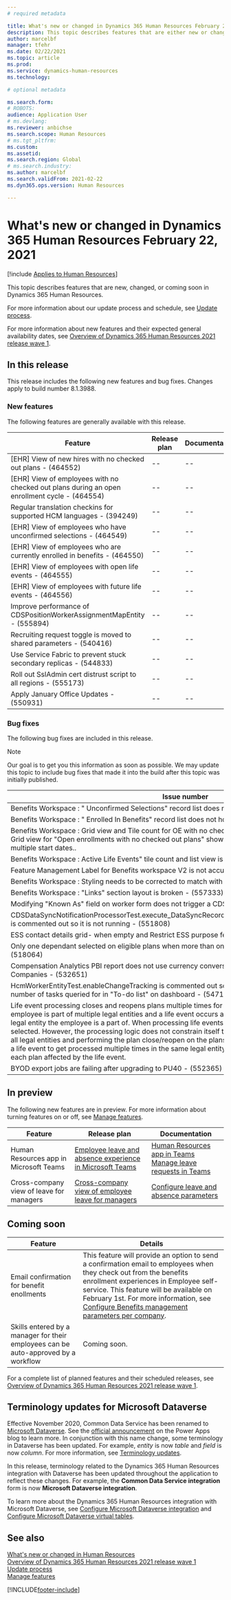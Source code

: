 ```yaml
---
# required metadata

title: What's new or changed in Dynamics 365 Human Resources February 22, 2021
description: This topic describes features that are either new or changed in Microsoft Dynamics 365 Human Resources for February 22, 2021.
author: marcelbf
manager: tfehr
ms.date: 02/22/2021
ms.topic: article
ms.prod:
ms.service: dynamics-human-resources
ms.technology:

# optional metadata

ms.search.form:
# ROBOTS:
audience: Application User
# ms.devlang:
ms.reviewer: anbichse
ms.search.scope: Human Resources
# ms.tgt_pltfrm:
ms.custom:
ms.assetid:
ms.search.region: Global
# ms.search.industry:
ms.author: marcelbf
ms.search.validFrom: 2021-02-22
ms.dyn365.ops.version: Human Resources

---
```


# What's new or changed in Dynamics 365 Human Resources February 22, 2021

[!include [Applies to Human Resources](../includes/applies-to-hr.md)]

This topic describes features that are new, changed, or coming soon in Dynamics 365 Human Resources.

For more information about our update process and schedule, see [Update process](hr-admin-setup-update-process.md).

For more information about new features and their expected general availability dates, see [Overview of Dynamics 365 Human Resources 2021 release wave 1](https://docs.microsoft.com/dynamics365-release-plan/2021wave1/human-resources/dynamics365-human-resources/).

## In this release

This release includes the following new features and bug fixes. Changes apply to build number 8.1.3988.

### New features

The following features are generally available with this release.

| Feature | Release plan | Documentation |
| --- | --- | --- |
| [EHR] View of new hires with no checked out plans - (464552) | -- | -- |
| [EHR] View of employees with no checked out plans during an open enrollment cycle - (464554) | -- | -- |
| Regular translation checkins for supported HCM languages - (394249) | -- | -- |
| [EHR] View of employees who have unconfirmed selections - (464549) | -- | -- |
| [EHR] View of employees who are currently enrolled in benefits - (464550) | -- | -- |
| [EHR] View of employees with open life events - (464555) | -- | -- |
| [EHR] View of employees with future life events - (464556) | -- | -- |
| Improve performance of CDSPositionWorkerAssignmentMapEntity  - (555894) | -- | -- |
| Recruiting request toggle is moved to shared parameters - (540416) | -- | -- |
| Use Service Fabric to prevent stuck secondary replicas - (544833) | -- | -- |
| Roll out SslAdmin cert distrust script to all regions - (555173) | -- | -- |
| Apply January Office Updates - (550931) | -- | -- |

### Bug fixes

The following bug fixes are included in this release.

> [!NOTE]
> Our goal is to get you this information as soon as possible. We may update this topic to include bug fixes that made it into the build after this topic was initially published.


| Issue number | Issue |  Description |
| --- | --- | --- |
| Benefits Workspace : " Unconfirmed Selections" record list does not honor selected period - (557323) |-- | -- |
| Benefits Workspace : " Enrolled In Benefits" record list does not honor selected period - (557324) |-- | -- |
| Benefits Workspace : Grid view and Tile count for OE with no checked out plans is inaccurate. - (557318) Grid view for "Open enrollments with no checked out plans" shows multiple records per employee with multiple start dates.. |-- | -- |    
| Benefits Workspace : Active Life Events" tile count and list view is inaccurate - (557330) |-- | -- |
| Feature Management Label for Benefits workspace V2 is not accurate  - (557308) |-- | -- |
| Benefits Workspace : Styling needs to be corrected to match with intended design - (557309) |-- | -- |
| Benefits Workspace : "Links" section layout is broken - (557333) |-- | -- |
| Modifying "Known As" field on worker form does not trigger a CDS update - (529994) |-- | -- |
| CDSDataSyncNotificationProcessorTest.execute_DataSyncRecordUnhandledException_ReturnHandledFault is commented out so it is not running - (551808) |-- | -- |
| ESS contact details grid- when empty and Restrict ESS purpose feature enabled, add fails - (554195) |-- | -- |
| Only one dependant selected on eligible plans when more than one are marked as default designees - (518064) |-- | -- |
| Compensation Analytics PBI report does not use currency conversion when calculating metrics for All Companies - (532651) |-- | -- |
| HcmWorkerEntityTest.enableChangeTracking is commented out so it is not running - (551805) Limit the number of tasks queried for in "To-do list" on dashboard - (547123) |-- | -- |
| Life event processing closes and reopens plans multiple times for single life event - (552226) When an employee is part of multiple legal entities and a life event occurs a life event record is generated for each legal entity the employee is a part of. When processing life events the legal entity to process must be selected. However, the processing logic does not constrain itself to this legal entity, instead processing for all legal entities and performing the plan close/reopen on the plans in the legal entity selected. This causes a life event to get processed multiple times in the same legal entity, resulting in multiple close/reopens of each plan affected by the life event. |-- | -- |    
| BYOD export jobs are failing after upgrading to PU40 - (552365) |-- | -- |

## In preview	

The following new features are in preview. For more information about turning features on or off, see [Manage features](hr-admin-manage-features.md).

| Feature | Release plan | Documentation |
| --- | --- | --- |
| Human Resources app in Microsoft Teams | [Employee leave and absence experience in Microsoft Teams](https://docs.microsoft.com/dynamics365-release-plan/2020wave1/dynamics365-human-resources/employee-leave-absence-experience-teams) | [Human Resources app in Teams](https://go.microsoft.com/fwlink/?linkid=2127841)<br>[Manage leave requests in Teams](hr-teams-leave-app.md) |
| Cross-company view of leave for managers | [Cross-company view of employee leave for managers](https://docs.microsoft.com/dynamics365-release-plan/2020wave2/human-resources/dynamics365-human-resources/cross-company-view-employee-leave-managers) | [Configure leave and absence parameters](https://docs.microsoft.com/dynamics365/human-resources/hr-leave-and-absence-parameters) |

## Coming soon

| Feature | Details |
| --- | --- |
| Email confirmation for benefit enollments | This feature will provide an option to send a confirmation email to employees when they check out from the benefits enrollment experiences in Employee self-service. This feature will be available on February 1st. For more information, see [Configure Benefits management parameters per company](hr-benefits-setup-parameters-per-company.md). |
| Skills entered by a manager for their employees can be auto-approved by a workflow | Coming soon. |

For a complete list of planned features and their scheduled releases, see [Overview of Dynamics 365 Human Resources 2021 release wave 1](https://docs.microsoft.com/dynamics365-release-plan/2021wave1/human-resources/dynamics365-human-resources/).

## Terminology updates for Microsoft Dataverse

Effective November 2020, Common Data Service has been renamed to [Microsoft Dataverse](https://docs.microsoft.com/powerapps/maker/data-platform/data-platform-intro). See the [official announcement](https://powerapps.microsoft.com/blog/reshape-the-future-of-work-with-microsoft-dataverse-for-teams-now-generally-available/) on the Power Apps blog to learn more. In conjunction with this name change, some terminology in Dataverse has been updated. For example, *entity* is now *table* and *field* is now *column*. For more information, see [Terminology updates](https://docs.microsoft.com/powerapps/maker/data-platform/data-platform-intro#terminology-updates).

In this release, terminology related to the Dynamics 365 Human Resources integration with Dataverse has been updated throughout the application to reflect these changes. For example, the **Common Data Service integration** form is now **Microsoft Dataverse integration**.

To learn more about the Dynamics 365 Human Resources integration with Microsoft Dataverse, see [Configure Microsoft Dataverse integration](https://docs.microsoft.com/dynamics365/human-resources/hr-admin-integration-common-data-service) and [Configure Microsoft Dataverse virtual tables](https://docs.microsoft.com/dynamics365/human-resources/hr-admin-integration-common-data-service-virtual-entities).

## See also

[What's new or changed in Human Resources](hr-admin-whats-new.md)</br>
[Overview of Dynamics 365 Human Resources 2021 release wave 1](https://docs.microsoft.com/dynamics365-release-plan/2021wave1/human-resources/dynamics365-human-resources/)</br>
[Update process](hr-admin-setup-update-process.md)</br>
[Manage features](hr-admin-manage-features.md)


[!INCLUDE[footer-include](../includes/footer-banner.md)]

